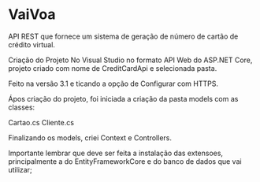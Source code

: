 # VaiVoa
API REST que fornece um sistema de geração de número de cartão de crédito virtual.

Criação do Projeto No Visual Studio no formato  API Web do ASP.NET Core, projeto criado com nome de CreditCardApi e selecionada pasta.

Feito na versão 3.1 e ticando a opção de Configurar com HTTPS.

Ápos criação do projeto, foi iniciada a criação da pasta models com as classes:

Cartao.cs
Cliente.cs

Finalizando os models, criei Context e Controllers.

Importante lembrar que deve ser feita a instalação das extensoes, principalmente a do EntityFrameworkCore e do banco de dados que vai utilizar;


